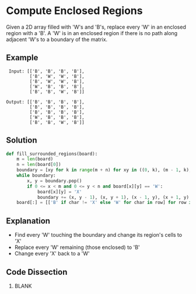 # Compute Enclosed Regions
Given a 2D array filled with 'W's and 'B's, replace every 'W' in an enclosed region with a 'B'. A 'W' is in an enclosed region if there is no path along adjacent 'W's to a boundary of the matrix.

## Example
```
 Input: [['B', 'B', 'B', 'B'],
         ['B', 'W', 'W', 'B'],
         ['B', 'W', 'W', 'B'],
         ['W', 'B', 'B', 'B'],
         ['B', 'B', 'W', 'B']]

Output: [['B', 'B', 'B', 'B'],
         ['B', 'B', 'B', 'B'],
         ['B', 'B', 'B', 'B'],
         ['W', 'B', 'B', 'B'],
         ['B', 'B', 'W', 'B']]
```

## Solution
```python
def fill_surrounded_regions(board):
    m = len(board)
    n = len(board[0])
    boundary = [xy for k in range(m + n) for xy in ((0, k), (m - 1, k), (k, 0), (k, n - 1))]
    while boundary:
        x, y = boundary.pop()
        if 0 <= x < m and 0 <= y < n and board[x][y] == 'W':
            board[x][y] = 'X'
            boundary += (x, y - 1), (x, y + 1), (x - 1, y), (x + 1, y)
    board[:] = [['B' if char != 'X' else 'W' for char in row] for row in board]
```

## Explanation
* Find every 'W' touching the boundary and change its region's cells to 'X'
* Replace every 'W' remaining (those enclosed) to 'B'
* Change every 'X' back to a 'W'

## Code Dissection
1. BLANK
